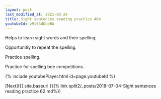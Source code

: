 ```yaml
---
layout: post
last_modified_at: 2021-03-29
title: Sight sentences reading practice 404
youtubeId: v9t63dUbeBA
---
```

 
 
Helps to learn sight words and their spelling.

Opportunitiy to repeat the spelling. 

Practice spelling. 
 
Practice for spelling bee competitions. 
 
{% include youtubePlayer.html id=page.youtubeId %}
 
 

[Next]({{ site.baseurl }}{% link  split2/_posts/2018-07-04-Sight sentences reading practice 62.md%})
 
